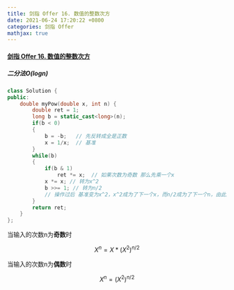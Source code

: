 ```yaml
---
title: 剑指 Offer 16. 数值的整数次方
date: 2021-06-24 17:20:22 +0800
categories: 剑指 Offer
mathjax: true
---
```

#### [剑指 Offer 16. 数值的整数次方](https://leetcode-cn.com/problems/shu-zhi-de-zheng-shu-ci-fang-lcof/)

##### 二分法O(logn)
```c++
class Solution {
public:
    double myPow(double x, int n) {
        double ret = 1;
        long b = static_cast<long>(n);
        if(b < 0)
        {
            b = -b;   // 先反转成全是正数
            x = 1/x;  // 基准
        }
        while(b)
        {
            if(b & 1)
                ret *= x;  // 如果次数为奇数 那么先乘一个x
            x *= x; // 转为x^2
            b >>= 1; // 转为n/2
            // 操作过后 基准变为x^2，x^2成为了下一个x，而n/2成为了下一个n，由此迭代
        }
        return ret;
    }
};
```


当输入的次数n为**奇数**时

$$ X^n=X*(X^2)^{n/2}$$

当输入的次数n为**偶数**时

$$ X^n=(X^2)^{n/2}$$
